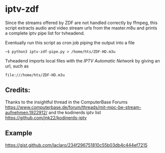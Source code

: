 
# iptv-zdf

Since the streams offered by ZDF are not handled correctly by ffmpeg, this script extracts
audio and video stream urls from the master.m8u and prints a complete iptv pipe list for
tvheadend.

Eventually run this script as cron job piping the output into a file

`~$ python3 iptv-zdf-pipe.py > /home/hts/ZDF-HD.m3u`

Tvheadend imports local files with the *IPTV Automatic Network* by giving an url, such as

`file:///home/hts/ZDF-HD.m3u`


Credits:
--------

Thanks to the insightful thread in the ComputerBase Forums https://www.computerbase.de/forum/threads/mit-mpc-be-stream-aufnehmen.1922912/ and the kodinerds iptv list https://github.com/jnk22/kodinerds-iptv



Example
--------

https://gist.github.com/laclaro/234f296751810c55b03db4c444ef7215
